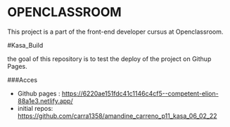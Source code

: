 # OPENCLASSROOM

This project is a part of the front-end developer cursus at Openclassroom.

#Kasa_Build

the goal of this repository is to test the deploy of the project on Githup Pages.

###Acces

- Github pages : https://6220ae151fdc41c1146c4cf5--competent-elion-88a1e3.netlify.app/ 
- initial repos:  https://github.com/carra1358/amandine_carreno_p11_kasa_06_02_22



